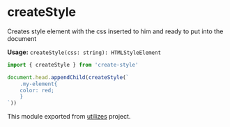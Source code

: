 # createStyle

Creates style element with the css inserted to him and ready to put into the document

**Usage:** `createStyle(css: string): HTMLStyleElement`

```typescript
import { createStyle } from 'create-style'

document.head.appendChild(createStyle(`
    .my-element{
    color: red;
    }
`))
```

<!-- *keywords [] *keywordsend -->


This module exported from [utilizes](https://www.npmjs.com/package/utilizes) project.
